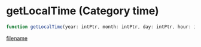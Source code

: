 # getLocalTime (Category time)

```js
function getLocalTime(year: intPtr, month: intPtr, day: intPtr, hour: intPtr, minute: intPtr, second: intPtr): Array
```

[filename](getLocalTime_m.md ':include')